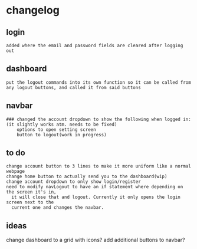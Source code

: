 # **changelog**


## **login**
    added where the email and password fields are cleared after logging out
## **dashboard**
    put the logout commands into its own function so it can be called from any logout buttons, and called it from said buttons
## **navbar**
    ### changed the account dropdown to show the following when logged in:  (it slightly works atm. needs to be fixed)
        options to open setting screen
        button to logout(work in progress)
    

## **to do**
    change account button to 3 lines to make it more uniform like a normal webpage
    change home button to actually send you to the dashboard(wip)
    change account dropdown to only show login/register
    need to modify navLogout to have an if statement where depending on the screen it's in,
      it will close that and logout. Currently it only opens the login screen next to the 
      current one and changes the navbar.

## ideas
  change dashboard to a grid with icons?
  add additional buttons to navbar?